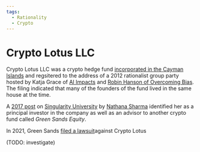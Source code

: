 ```yaml
---
tags:
  - Rationality
  - Crypto
---
```

# Crypto Lotus LLC

Crypto Lotus LLC was a crypto hedge fund [incorporated in the Cayman Islands](https://www.sec.gov/Archives/edgar/data/1729160/000172916018000005/xslFormDX01/primary_doc.xml) and regsitered to the address of a 2012 rationalist group party hosted by Katja Grace of [AI Impacts](../Cartography/Avant-Gardea%20Arriere-Gardea/AI%20Impacts.md) and [Robin Hanson of Overcoming Bias](../Cartography/Sufferia%20Cynicia%20Psychonaut%20Bay/Cynicia/Overcoming%20Bias.md). The filing indicated that many of the founders of the fund lived in the same house at the time.

A [2017 post](https://singularityhub.com/2017/12/24/what-does-cryptocurrency-have-to-do-with-blockchain-anyway/) on [Singularity University](../Cartography/Technomundistan-Technophilistan/Singularity%20University.md) by [Nathana Sharma](https://singularityhub.com/author/nsharma/) identified her as a principal investor in the company as well as an advisor to another crypto fund called _Green Sands Equity_.

In 2021, Green Sands [filed a lawsuit](https://www.plainsite.org/dockets/4plfth0nq/superior-court-of-california-county-of-alameda/green-sands-investment-club-b-llc-v-crypto-lotus-fund-a-lp/)against Crypto Lotus

(TODO: investigate)